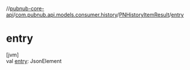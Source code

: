 //[pubnub-core-api](../../../index.md)/[com.pubnub.api.models.consumer.history](../index.md)/[PNHistoryItemResult](index.md)/[entry](entry.md)

# entry

[jvm]\
val [entry](entry.md): JsonElement
